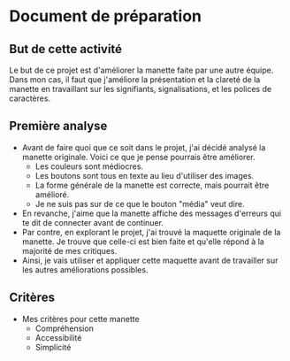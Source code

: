 # Document de préparation

## But de cette activité

Le but de ce projet est d'améliorer la manette faite par une autre équipe.
Dans mon cas, il faut que j'améliore la présentation et la clareté de la manette en travaillant sur les signifiants, signalisations, et les polices de caractères.

## Première analyse

- Avant de faire quoi que ce soit dans le projet, j'ai décidé analysé la manette originale. Voici ce que je pense pourrais être améliorer.
  - Les couleurs sont médiocres.
  - Les boutons sont tous en texte au lieu d'utiliser des images.
  - La forme générale de la manette est correcte, mais pourrait être amélioré.
  - Je ne suis pas sur de ce que le bouton "média" veut dire.
- En revanche, j'aime que la manette affiche des messages d'erreurs qui te dit de connecter avant de continuer.
- Par contre, en explorant le projet, j'ai trouvé la maquette originale de la manette. Je trouve que celle-ci est bien faite et qu'elle répond à la majorité de mes critiques.
- Ainsi, je vais utiliser et appliquer cette maquette avant de travailler sur les autres améliorations possibles.

## Critères

- Mes critères pour cette manette
  - Compréhension
  - Accessibilité
  - Simplicité
